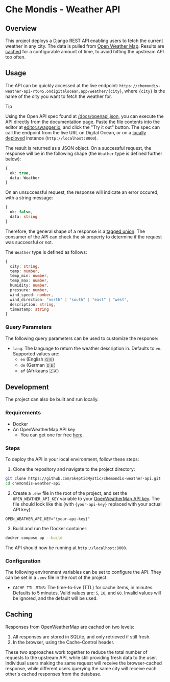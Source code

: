 # Che Mondis - Weather API

## Overview

This project deploys a Django REST API enabling users to fetch the current weather in any city. The data is pulled from [Open Weather Map](https://openweathermap.org). Results are [cached](#caching) for a configurable amount of time, to avoid hitting the upstream API too often.

## Usage

The API can be quickly accessed at the live endpoint: `https://chemondis-weather-api-rt645.ondigitalocean.app/weather/{city}`, where `{city}` is the name of the city you want to fetch the weather for.

> [!TIP]
> Using the Open API spec found at [/docs/openapi.json](https://github.com/SkepticMystic/chemondis-weather-api/blob/main/docs/openapi.json), you can execute the API directly from the documentation page. Paste the file contents into the editor at [editor.swagger.io](https://editor.swagger.io), and click the "Try it out" button.
> The spec can call the endpoint from the live URL on Digital Ocean, or on a [locally deployed](#development) instance (`http://localhost:8000`).

The result is returned as a JSON object.
On a successful request, the response will be in the following shape (the `Weather` type is defined further below):

```ts
{
  ok: true,
  data: Weather
}
```

On an unsuccessful request, the response will indicate an error occured, with a string message:

```ts
{
  ok: false,
  data: string
}
```

Therefore, the general shape of a response is a [tagged union](https://en.wikipedia.org/wiki/Tagged_union). The consumer of the API can check the `ok` property to determine if the request was successful or not.

The `Weather` type is defined as follows:

```ts
{
  city: string,
  temp: number,
  temp_min: number,
  temp_max: number,
  humidity: number,
  pressure: number,
  wind_speed: number,
  wind_direction: "north" | "south" | "east" | "west",
  description: string,
  timestamp: string
}
```

### Query Parameters

The following query parameters can be used to customize the response:

- `lang`: The language to return the weather description in. Defaults to `en`. Supported values are:
  - `en` (English 🇬🇧)
  - `de` (German 🇩🇪)
  - `af` (Afrikaans 🇿🇦)

## Development

The project can also be built and run locally.

### Requirements

- Docker
- An OpenWeatherMap API key
  - You can get one for free [here](https://openweathermap.org/api).

### Steps

To deploy the API in your local environment, follow these steps:

1. Clone the repository and navigate to the project directory:

```sh
git clone https://github.com/SkepticMystic/chemondis-weather-api.git
cd chemondis-weather-api
```

2. Create a `.env` file in the root of the project, and set the `OPEN_WEATHER_API_KEY` variable to your [OpenWeatherMap API key](#requirements). The file should look like this (with `{your-api-key}` replaced with your actual API key):

```env
OPEN_WEATHER_API_KEY="{your-api-key}"
```

3. Build and run the Docker container:

```sh
docker compose up --build
```

The API should now be running at `http://localhost:8000`.

### Configuration

The following environment variables can be set to configure the API. They can be set in a `.env` file in the root of the project.

- `CACHE_TTL_MINS`: The time-to-live (TTL) for cache items, in minutes. Defaults to 5 minutes. Valid values are: `5`, `10`, and `60`. Invalid values will be ignored, and the default will be used.

## Caching

Responses from OpenWeatherMap are cached on two levels:

1. All responses are stored in SQLite, and only retrieved if still fresh.
2. In the browser, using the Cache-Control header.

These two approaches work together to reduce the total number of requests to the upstream API, while still providing fresh data to the user. Individual users making the same request will receive the browser-cached response, while different users querying the same city will receive each other's cached responses from the database.
